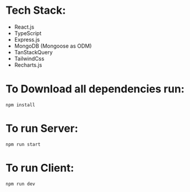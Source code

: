 # Tech Stack:
   - React.js
   - TypeScript
   - Express.js
   - MongoDB (Mongoose as ODM)
   - TanStackQuery
   - TailwindCss
   - Recharts.js

# To Download all dependencies run:
    npm install 
# To run Server:
    npm run start
# To run Client:
    npm run dev
